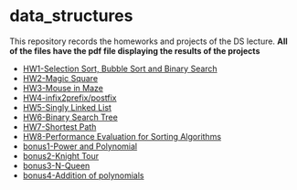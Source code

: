 # data_structures

This repository records the homeworks and projects of the DS lecture.
**All of the files have the pdf file displaying the results of the projects**

- [HW1-Selection Sort, Bubble Sort and Binary Search](./HW1)
- [HW2-Magic Square](./HW2)
- [HW3-Mouse in Maze](./HW3)
- [HW4-infix2prefix/postfix](./HW4)
- [HW5-Singly Linked List](./HW5)
- [HW6-Binary Search Tree](./HW6)
- [HW7-Shortest Path](./HW7)
- [HW8-Performance Evaluation for Sorting Algorithms](./HW8)
- [bonus1-Power and Polynomial](./bonus1)
- [bonus2-Knight Tour](./bonus2)
- [bonus3-N-Queen](./bonus3)
- [bonus4-Addition of polynomials](./bonus4)
